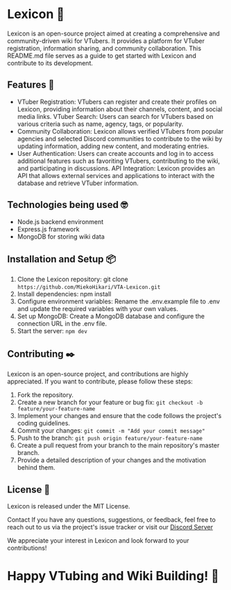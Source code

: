 # Lexicon 📕
Lexicon is an open-source project aimed at creating a comprehensive and community-driven wiki for VTubers. It provides a platform for VTuber registration, information sharing, and community collaboration. This README.md file serves as a guide to get started with Lexicon and contribute to its development.

## Features 📱
- VTuber Registration: VTubers can register and create their profiles on Lexicon, providing information about their channels, content, and social media links.
VTuber Search: Users can search for VTubers based on various criteria such as name, agency, tags, or popularity.
- Community Collaboration: Lexicon allows verified VTubers from popular agencies and selected Discord communities to contribute to the wiki by updating information, adding new content, and moderating entries.
- User Authentication: Users can create accounts and log in to access additional features such as favoriting VTubers, contributing to the wiki, and participating in discussions.
API Integration: Lexicon provides an API that allows external services and applications to interact with the database and retrieve VTuber information.

## Technologies being used 🤓
- Node.js backend environment
- Express.js framework
- MongoDB for storing wiki data

## Installation and Setup 📦
1. Clone the Lexicon repository: git clone `https://github.com/MiekoHikari/VTA-Lexicon.git`
2. Install dependencies: npm install
3. Configure environment variables: Rename the .env.example file to .env and update the required variables with your own values.
4. Set up MongoDB: Create a MongoDB database and configure the connection URL in the .env file.
5. Start the server: `npm dev`

## Contributing ✒️
Lexicon is an open-source project, and contributions are highly appreciated. If you want to contribute, please follow these steps:

1. Fork the repository.
2. Create a new branch for your feature or bug fix: `git checkout -b feature/your-feature-name`
3. Implement your changes and ensure that the code follows the project's coding guidelines.
4. Commit your changes: `git commit -m "Add your commit message"`
5. Push to the branch: `git push origin feature/your-feature-name`
6. Create a pull request from your branch to the main repository's master branch.
7. Provide a detailed description of your changes and the motivation behind them.

## License 📜
Lexicon is released under the MIT License.

Contact
If you have any questions, suggestions, or feedback, feel free to reach out to us via the project's issue tracker or visit our [Discord Server](https://discord.gg/vta "Visit VTA's Official Discord!")

We appreciate your interest in Lexicon and look forward to your contributions!

# Happy VTubing and Wiki Building! 💖